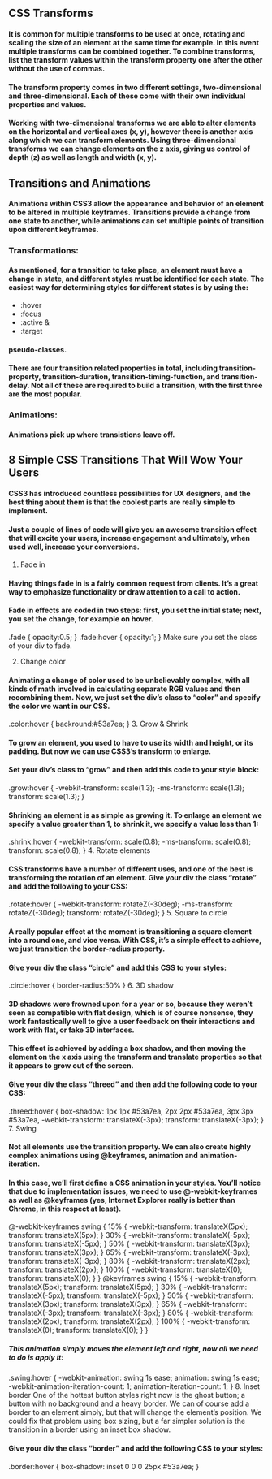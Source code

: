 ## CSS Transforms
#### It is common for multiple transforms to be used at once, rotating and scaling the size of an element at the same time for example. In this event multiple transforms can be combined together. To combine transforms, list the transform values within the transform property one after the other without the use of commas.

#### The transform property comes in two different settings, two-dimensional and three-dimensional. Each of these come with their own individual properties and values.

#### Working with two-dimensional transforms we are able to alter elements on the horizontal and vertical axes (x, y), however there is another axis along which we can transform elements. Using three-dimensional transforms we can change elements on the z axis, giving us control of depth (z) as well as length and width (x, y).


## Transitions and Animations
#### Animations within CSS3 allow the appearance and behavior of an element to be altered in multiple keyframes. Transitions provide a change from one state to another, while animations can set multiple points of transition upon different keyframes.

### Transformations:
#### As mentioned, for a transition to take place, an element must have a change in state, and different styles must be identified for each state. The easiest way for determining styles for different states is by using the:

- :hover
- :focus
- :active &
- :target
#### pseudo-classes.

#### There are four transition related properties in total, including transition-property, transition-duration, transition-timing-function, and transition-delay. Not all of these are required to build a transition, with the first three are the most popular.

### Animations:
#### Animations pick up where transistions leave off.

## 8 Simple CSS Transitions That Will Wow Your Users

#### CSS3 has introduced countless possibilities for UX designers, and the best thing about them is that the coolest parts are really simple to implement.

#### Just a couple of lines of code will give you an awesome transition effect that will excite your users, increase engagement and ultimately, when used well, increase your conversions.

1. Fade in
#### Having things fade in is a fairly common request from clients. It’s a great way to emphasize functionality or draw attention to a call to action.

#### Fade in effects are coded in two steps: first, you set the initial state; next, you set the change, for example on hover.

.fade {
  opacity:0.5;
}
.fade:hover
{
  opacity:1;
}
Make sure you set the class of your div to fade.

2. Change color
#### Animating a change of color used to be unbelievably complex, with all kinds of math involved in calculating separate RGB values and then recombining them. Now, we just set the div’s class to “color” and specify the color we want in our CSS.

.color:hover
{
  backround:#53a7ea;
}
3. Grow & Shrink
#### To grow an element, you used to have to use its width and height, or its padding. But now we can use CSS3’s transform to enlarge.

#### Set your div’s class to “grow” and then add this code to your style block:

.grow:hover
{
  -webkit-transform: scale(1.3);
  -ms-transform: scale(1.3);
  transform: scale(1.3);
}
#### Shrinking an element is as simple as growing it. To enlarge an element we specify a value greater than 1, to shrink it, we specify a value less than 1:

.shrink:hover
{
  -webkit-transform: scale(0.8);
  -ms-transform: scale(0.8);
  transform: scale(0.8);
}
4. Rotate elements
#### CSS transforms have a number of different uses, and one of the best is transforming the rotation of an element. Give your div the class “rotate” and add the following to your CSS:

.rotate:hover
{
  -webkit-transform: rotateZ(-30deg);
  -ms-transform: rotateZ(-30deg);
  transform: rotateZ(-30deg);
}
5. Square to circle
#### A really popular effect at the moment is transitioning a square element into a round one, and vice versa. With CSS, it’s a simple effect to achieve, we just transition the border-radius property.

#### Give your div the class “circle” and add this CSS to your styles:

.circle:hover
{
  border-radius:50%
}
6. 3D shadow
#### 3D shadows were frowned upon for a year or so, because they weren’t seen as compatible with flat design, which is of course nonsense, they work fantastically well to give a user feedback on their interactions and work with flat, or fake 3D interfaces.

#### This effect is achieved by adding a box shadow, and then moving the element on the x axis using the transform and translate properties so that it appears to grow out of the screen.

#### Give your div the class “threed” and then add the following code to your CSS:

.threed:hover
{
  box-shadow:
  1px 1px #53a7ea,
  2px 2px #53a7ea,
  3px 3px #53a7ea,
  -webkit-transform: translateX(-3px);
  transform: translateX(-3px);
}
7. Swing
#### Not all elements use the transition property. We can also create highly complex animations using @keyframes, animation and animation-iteration.

#### In this case, we’ll first define a CSS animation in your styles. You’ll notice that due to implementation issues, we need to use @-webkit-keyframes as well as @keyframes (yes, Internet Explorer really is better than Chrome, in this respect at least).

@-webkit-keyframes swing
{
    15%
    {
        -webkit-transform: translateX(5px);
        transform: translateX(5px);
    }
    30%
    {
        -webkit-transform: translateX(-5px);
       transform: translateX(-5px);
    } 
    50%
    {
        -webkit-transform: translateX(3px);
        transform: translateX(3px);
    }
    65%
    {
        -webkit-transform: translateX(-3px);
        transform: translateX(-3px);
    }
    80%
    {
        -webkit-transform: translateX(2px);
        transform: translateX(2px);
    }
    100%
    {
        -webkit-transform: translateX(0);
        transform: translateX(0);
    }
}
@keyframes swing
{
    15%
    {
        -webkit-transform: translateX(5px);
        transform: translateX(5px);
    }
    30%
    {
        -webkit-transform: translateX(-5px);
        transform: translateX(-5px);
    }
    50%
    {
        -webkit-transform: translateX(3px);
        transform: translateX(3px);
    }
    65%
    {
        -webkit-transform: translateX(-3px);
        transform: translateX(-3px);
    }
    80%
    {
        -webkit-transform: translateX(2px);
        transform: translateX(2px);
    }
    100%
    {
        -webkit-transform: translateX(0);
        transform: translateX(0);
    }
}
##### This animation simply moves the element left and right, now all we need to do is apply it:

.swing:hover
{
        -webkit-animation: swing 1s ease;
        animation: swing 1s ease;
        -webkit-animation-iteration-count: 1;
        animation-iteration-count: 1;
}
8. Inset border One of the hottest button styles right now is the ghost button; a button with no background and a heavy border. We can of course add a border to an element simply, but that will change the element’s position. We could fix that problem using box sizing, but a far simpler solution is the transition in a border using an inset box shadow.
#### Give your div the class “border” and add the following CSS to your styles:

.border:hover
{
  box-shadow: inset 0 0 0 25px #53a7ea;
}